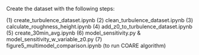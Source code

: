 Create the dataset with the following steps:

(1) create_turbulence_dataset.ipynb
(2) clean_turbulence_dataset.ipynb
(3) calculate_roughness_height.ipynb
(4) add_z0_to_turbulence_dataset.ipynb
(5) create_30min_avg.ipynb
(6) model_sensitivity.py & model_sensitivity_w_variable_z0.py
(7) figure5_multimodel_comparison.ipynb (to run COARE algorithm)
